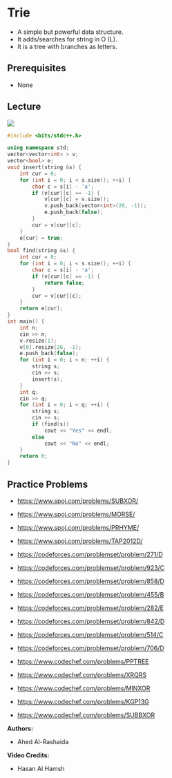 # Trie
* A simple but powerful data structure.
* It adds/searches for string in O (L).
* It is a tree with branches as letters.

## Prerequisites
* None

## Lecture

[![](https://img.youtube.com/vi/0GuTn_g7B2o/0.jpg)](https://youtu.be/0GuTn_g7B2o)

```cpp
#include <bits/stdc++.h>

using namespace std;
vector<vector<int> > v;
vector<bool> e;
void insert(string &s) {
	int cur = 0;
	for (int i = 0; i < s.size(); ++i) {
		char c = s[i] - 'a';
		if (v[cur][c] == -1) {
			v[cur][c] = v.size();
			v.push_back(vector<int>(26, -1));
			e.push_back(false);
		}
		cur = v[cur][c];
	}
	e[cur] = true;
}
bool find(string &s) {
	int cur = 0;
	for (int i = 0; i < s.size(); ++i) {
		char c = s[i] - 'a';
		if (v[cur][c] == -1) {
			return false;
		}
		cur = v[cur][c];
	}
	return e[cur];
}
int main() {
	int n;
	cin >> n;
	v.resize(1);
	v[0].resize(26, -1);
	e.push_back(false);
	for (int i = 0; i < n; ++i) {
		string s;
		cin >> s;
		insert(s);
	}
	int q;
	cin >> q;
	for (int i = 0; i < q; ++i) {
		string s;
		cin >> s;
		if (find(s))
			cout << "Yes" << endl;
		else
			cout << "No" << endl;
	}
	return 0;
}
```
## Practice Problems

* https://www.spoj.com/problems/SUBXOR/

* https://www.spoj.com/problems/MORSE/

* https://www.spoj.com/problems/PRHYME/

* https://www.spoj.com/problems/TAP2012D/

* https://codeforces.com/problemset/problem/271/D

* https://codeforces.com/problemset/problem/923/C

* https://codeforces.com/problemset/problem/858/D

* https://codeforces.com/problemset/problem/455/B

* https://codeforces.com/problemset/problem/282/E

* https://codeforces.com/problemset/problem/842/D

* https://codeforces.com/problemset/problem/514/C

* https://codeforces.com/problemset/problem/706/D

* https://www.codechef.com/problems/PPTREE

* https://www.codechef.com/problems/XRQRS

* https://www.codechef.com/problems/MINXOR

* https://www.codechef.com/problems/KGP13G

* https://www.codechef.com/problems/SUBBXOR

**Authors:**
- Ahed Al-Rashaida

**Video Credits:**
- Hasan Al Hamsh
